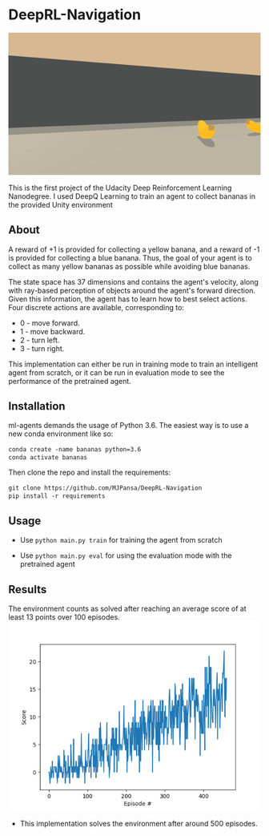 # DeepRL-Navigation

![pretrained banana finder](https://github.com/MJPansa/DeepRL-Navigation/blob/master/banana_navigation.gif)

This is the first project of the Udacity Deep Reinforcement Learning Nanodegree. I used DeepQ Learning to train an agent to collect bananas in the provided Unity environment

## About
A reward of +1 is provided for collecting a yellow banana, and a reward of -1 is provided for collecting a blue banana. Thus, the goal of your agent is to collect as many yellow bananas as possible while avoiding blue bananas.

The state space has 37 dimensions and contains the agent's velocity, along with ray-based perception of objects around the agent's forward direction. Given this information, the agent has to learn how to best select actions. Four discrete actions are available, corresponding to:

* 0 - move forward.
* 1 - move backward.
* 2 - turn left.
* 3 - turn right.

This implementation can either be run in training mode to train an intelligent agent from scratch, or it can be run in evaluation mode to see the performance of the pretrained agent.

## Installation
ml-agents demands the usage of Python 3.6. The easiest way is to use a new conda environment like so:
```
conda create -name bananas python=3.6
conda activate bananas
```
Then clone the repo and install the requirements:
```
git clone https://github.com/MJPansa/DeepRL-Navigation
pip install -r requirements
```
## Usage
* Use `python main.py train` for training the agent from scratch

* Use `python main.py eval` for using the evaluation mode with the pretrained agent

## Results
The environment counts as solved after reaching an average score of at least 13 points over 100 episodes.
![Training results](https://github.com/MJPansa/DeepRL-Navigation/blob/master/training_stats.png)
* This implementation solves the environment after around 500 episodes.

